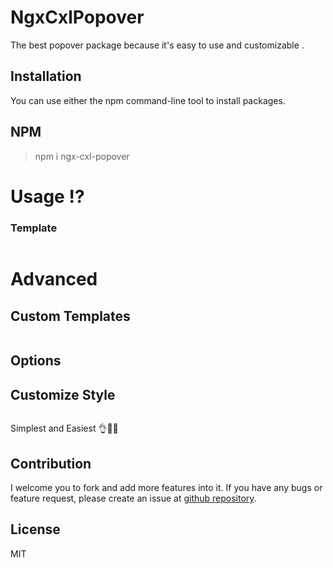 # NgxCxlPopover

<!-- 
[![npm version](https://badge.fury.io/js/tape-slider.svg)](https://badge.fury.io/js/tape-slider) -->

The best popover package  because it's easy to use and customizable . 
## Installation
You can use either the npm  command-line tool to install packages.
## NPM

> npm i ngx-cxl-popover

# Usage ⁉

### Template
```html


```



# Advanced

## Custom Templates

```html


```

## Options



## Customize Style

```css

```


Simplest and Easiest 👌💖👏

## Contribution

I welcome you to fork and add more features into it. If you have any bugs or feature request, please create an issue at [github repository](https://github.com/mahmoudshahin1111/tape-slider/issues).

## License

MIT